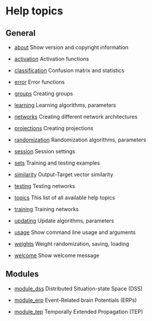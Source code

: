 # Help topics


## General


* [about](about.md)                        Show version and copyright information

* [activation](activation.md)                   Activation functions

* [classification](classification.md)               Confusion matrix and statistics

* [error](error.md)                        Error functions

* [groups](groups.md)                       Creating groups

* [learning](learning.md)                     Learning algorithms, parameters

* [networks](networks.md)                     Creating different network architectures

* [projections](projections.md)                  Creating projections

* [randomization](randomization.md)                Randomization algorithms, parameters

* [session](session.md)                      Session settings

* [sets](sets.md)                         Training and testing examples

* [similarity](similarity.md)                   Output-Target vector similarity

* [testing](testing.md)                      Testing networks

* [topics](topics.md)                       This list of all available help topics

* [training](training.md)                     Training networks

* [updating](updating.md)                     Update algorithms, parameters

* [usage](usage.md)                        Show command line usage and arguments

* [weights](weights.md)                      Weight randomization, saving, loading

* [welcome](welcome.md)                      Show welcome message


## Modules


* [module_dss](module_dss.md)                   Distributed Situation-state Space (DSS)

* [module_erp](module_erp.md)                   Event-Related brain Potentials (ERPs)

* [module_tep](module_tep.md)                   Temporally Extended Propagation (TEP)
